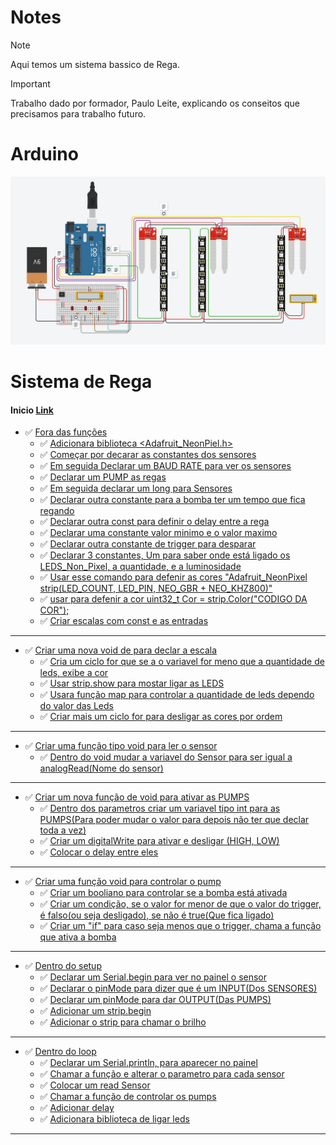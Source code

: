 # Notes
> [!NOTE]
> Aqui temos um sistema bassico de Rega.

>[!IMPORTANT]
>
>Trabalho dado por formador, Paulo Leite, explicando os conseitos que precisamos para trabalho futuro.

# Arduino
![System](ARDUINO.jpg)

# Sistema de Rega

#### Inicio [Link](https://www.tinkercad.com/things/bxOicrJU0QI-copy-of-sistemaderega/editel?returnTo=%2Fdashboard)

- ✅ [Fora das funções](#)
    - ✅ [Adicionara biblioteca <Adafruit_NeonPiel.h>](#)
    - ✅ [Começar por decarar as constantes dos sensores](#)
    - ✅ [Em seguida Declarar um BAUD RATE para ver os sensores](#)
    - ✅ [Declarar um PUMP as regas](#)
    - ✅ [Em seguida declarar um long para Sensores](#)
    - ✅ [Declarar outra constante para a bomba ter um tempo que fica regando](#)
    - ✅ [Declarar outra const para definir o delay entre a rega](#)
    - ✅ [Declarar uma constante valor minimo e o valor maximo](#)
    - ✅ [Declarar outra constante de trigger para desparar](#)
    - ✅ [Declarar 3 constantes, Um para saber onde está ligado os LEDS_Non_Pixel, a quantidade, e a luminosidade](#)
    - ✅ [Usar esse comando para defenir as cores "Adafruit_NeonPixel strip(LED_COUNT, LED_PIN, NEO_GBR + NEO_KHZ800)"](#)
    - ✅ [usar para defenir a cor uint32_t Cor = strip.Color("CODIGO DA COR");](#)
    - ✅ [Criar escalas com const e as entradas](#)

-----------------------------------------------------------------------------------------------------------------------------------------------------------------
- ✅ [Criar uma nova void de para declar a escala](#)
    - ✅ [Cria um ciclo for que se a o variavel for meno que a quantidade de leds, exibe a cor](#)
    - ✅ [Usar strip.show para mostar ligar as LEDS](#)
    - ✅ [Usara  função map para controlar a quantidade de leds dependo do valor das Leds](#)
    - ✅ [Criar mais um ciclo for para desligar as cores por ordem](#)
-----------------------------------------------------------------------------------------------------------------------------------------------------------------
- ✅ [Criar uma função tipo void para ler o sensor](#)
    - ✅ [Dentro do void mudar a variavel do Sensor para ser igual a analogRead(Nome do sensor)](#)
-----------------------------------------------------------------------------------------------------------------------------------------------------------------
- ✅ [Criar um nova função de void para ativar as PUMPS](#)
    - ✅ [Dentro dos parametros criar um variavel tipo int para as PUMPS(Para poder mudar o valor para depois não ter que declar toda a vez)](#)
    - ✅ [Criar um digitalWrite para ativar e desligar (HIGH, LOW)](#)
    - ✅ [Colocar o delay entre eles](#)
-----------------------------------------------------------------------------------------------------------------------------------------------------------------
- ✅ [Criar uma função void para controlar o pump](#)
    - ✅ [Criar um booliano para controlar se a bomba está ativada](#)
    - ✅ [Criar um condição, se o valor for menor de que o valor do trigger, é falso(ou seja desligado), se não é true(Que fica ligado)](#)
    - ✅ [Criar um "if" para caso seja menos que o trigger, chama a função que ativa a bomba](#)
-----------------------------------------------------------------------------------------------------------------------------------------------------------------
- ✅ [Dentro do setup](#)
    - ✅ [Declarar um Serial.begin para ver no painel o sensor](#)
    - ✅ [Declarar o pinMode para dizer que é um INPUT(Dos SENSORES)](#)
    - ✅ [Declarar um pinMode para dar OUTPUT(Das PUMPS)](#)
    - ✅ [Adicionar um strip.begin](#)
    - ✅ [Adicionar o strip para chamar o brilho](#)
-----------------------------------------------------------------------------------------------------------------------------------------------------------------
- ✅ [Dentro do loop](#)
    - ✅ [Declarar um Serial.println, para aparecer no painel](#)
    - ✅ [Chamar a função e alterar o parametro para cada sensor](#)
    - ✅ [Colocar um read Sensor](#)
    - ✅ [Chamar a função de controlar os pumps](#)
    - ✅ [Adicionar delay](#)
    - ✅ [Adicionara biblioteca de ligar leds](#)
-----------------------------------------------------------------------------------------------------------------------------------------------------------------


